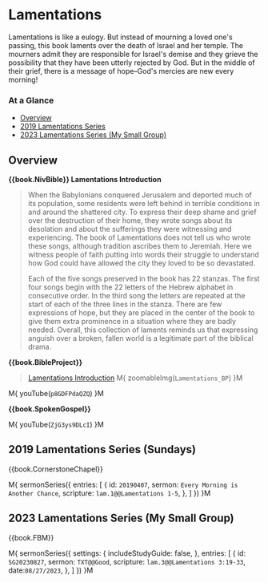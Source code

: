 # Lamentations

Lamentations is like a eulogy. But instead of mourning a loved one's
passing, this book laments over the death of Israel and her
temple. The mourners admit they are responsible for Israel's demise
and they grieve the possibility that they have been utterly rejected
by God. But in the middle of their grief, there is a message of
hope–God's mercies are new every morning!


### At a Glance

- [Overview](#overview)
- [2019 Lamentations Series](#2019-lamentations-series-sundays)
- [2023 Lamentations Series (My Small Group)](#2023-lamentations-series-my-small-group)


## Overview

**{{book.NivBible}} Lamentations Introduction**

> When the Babylonians conquered Jerusalem and deported much of its
> population, some residents were left behind in terrible conditions in
> and around the shattered city. To express their deep shame and grief
> over the destruction of their home, they wrote songs about its
> desolation and about the sufferings they were witnessing and
> experiencing. The book of Lamentations does not tell us who wrote
> these songs, although tradition ascribes them to Jeremiah. Here we
> witness people of faith putting into words their struggle to
> understand how God could have allowed the city they loved to be so
> devastated.
> 
> Each of the five songs preserved in the book has 22 stanzas. The first
> four songs begin with the 22 letters of the Hebrew alphabet in
> consecutive order. In the third song the letters are repeated at the
> start of each of the three lines in the stanza. There are few
> expressions of hope, but they are placed in the center of the book to
> give them extra prominence in a situation where they are badly
> needed. Overall, this collection of laments reminds us that expressing
> anguish over a broken, fallen world is a legitimate part of the
> biblical drama.


**{{book.BibleProject}}**

> [Lamentations Introduction](https://bibleproject.com/explore/video/lamentations/)
M{ zoomableImg(`Lamentations_BP`) }M

M{ youTube(`p8GDFPdaQZQ`) }M


**{{book.SpokenGospel}}**

M{ youTube(`ZjG3ys9DLcI`) }M



## 2019 Lamentations Series (Sundays)

{{book.CornerstoneChapel}}

M{ sermonSeries({
  entries: [
    { id: `20190407`, sermon: `Every Morning is Another Chance`, scripture: `lam.1@@Lamentations 1-5`, },
  ]
}) }M



## 2023 Lamentations Series (My Small Group)

{{book.FBM}}

M{ sermonSeries({
  settings: {
    includeStudyGuide: false,
  },
  entries: [
    { id: `SG20230827`, sermon: `TXT@@Good`, scripture: `lam.3@@Lamentations 3:19-33`, date:`08/27/2023`, },
  ]
}) }M
